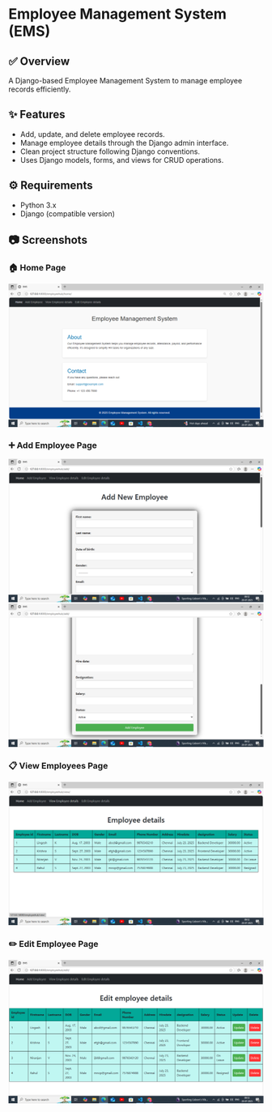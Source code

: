 # Employee Management System (EMS)

## ✅ Overview
A Django-based Employee Management System to manage employee records efficiently.

## ✨ Features
- Add, update, and delete employee records.
- Manage employee details through the Django admin interface.
- Clean project structure following Django conventions.
- Uses Django models, forms, and views for CRUD operations.

## ⚙️ Requirements
- Python 3.x
- Django (compatible version)

## 📷 Screenshots
### 🏠 Home Page
![Home Page](Images/homepage.png)

### ➕ Add Employee Page
![Add Employee](Images/addpage1.png)
![](Images/addpage2.png)

### 📋 View Employees Page
![View Employees](Images/viewpage.png)

### ✏️ Edit Employee Page
![Edit Employee](Images/editpage.png)

